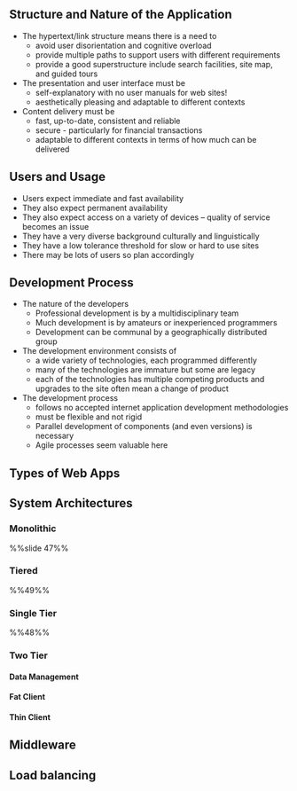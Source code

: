 ## Structure and Nature of the Application
- The hypertext/link structure means there is a need to
	- avoid user disorientation and cognitive overload
	- provide multiple paths to support users with different requirements
	- provide a good superstructure include search facilities, site map, and guided tours
- The presentation and user interface must be
	- self-explanatory with no user manuals for web sites!
	- aesthetically pleasing and adaptable to different contexts
- Content delivery must be
	- fast, up-to-date, consistent and reliable
	- secure - particularly for financial transactions
	- adaptable to different contexts in terms of how much can be delivered
## Users and Usage
- Users expect immediate and fast availability
- They also expect permanent availability
- They also expect access on a variety of devices – quality of service becomes an issue
- They have a very diverse background culturally and linguistically
- They have a low tolerance threshold for slow or hard to use sites
- There may be lots of users so plan accordingly
## Development Process
- The nature of the developers
	- Professional development is by a multidisciplinary team
	- Much development is by amateurs or inexperienced programmers
	- Development can be communal by a geographically distributed group
- The development environment consists of
	- a wide variety of technologies, each programmed differently
	- many of the technologies are immature but some are legacy
	- each of the technologies has multiple competing products and upgrades to the site often mean a change of product
- The development process
	- follows no accepted internet application development methodologies
	- must be flexible and not rigid
	- Parallel development of components (and even versions) is necessary
	- Agile processes seem valuable here
## Types of Web Apps
## System Architectures
### Monolithic
%%slide 47%%
### Tiered
%%49%%
### Single Tier
%%48%%
### Two Tier
#### Data Management
#### Fat Client
#### Thin Client
## Middleware
## Load balancing

